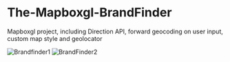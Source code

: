 # The-Mapboxgl-BrandFinder

Mapboxgl project, including Direction API, forward geocoding on user input, custom map style and geolocator

![Brandfinder1](https://user-images.githubusercontent.com/43761354/209331005-ef83a994-0be8-4ef7-b5fa-a18ccb74db8e.PNG)
![BrandFinder2](https://user-images.githubusercontent.com/43761354/209331020-f3515366-918d-494e-b8d7-eb45ba8b84ec.PNG)
